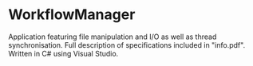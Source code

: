 # WorkflowManager
Application featuring file manipulation and I/O as well as thread synchronisation. Full description of specifications included in "info.pdf". Written in C# using Visual Studio.

